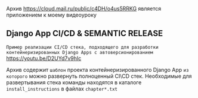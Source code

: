 Архив https://cloud.mail.ru/public/c4DH/o4us5RRKG является приложением к моему видеоуроку
## Django App CI/CD & SEMANTIC RELEASE
``Пример реализации CI/CD стека, подходящего для разработки контейнеризированных Django Apps с автоверсионированием``
https://youtu.be/D2UYd7v9hIc

Архив содержит ``шаблон``  проекта контейнеризированного Django App ``из которого`` можно развернуть полноценный CI\CD стек.
Необходимые для развертывания стека команды находятся в каталоге ``install_instructions`` в файлах ``chapter*.txt``
